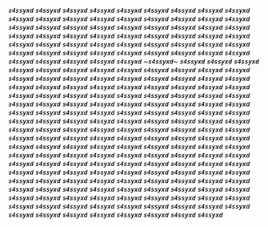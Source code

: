 _**``s4ssyxd``**_ _**``s4ssyxd``**_ _**``s4ssyxd``**_ _**``s4ssyxd``**_ _**``s4ssyxd``**_ _**``s4ssyxd``**_ _**``s4ssyxd``**_ _**``s4ssyxd``**_ _**``s4ssyxd``**_ _**``s4ssyxd``**_ _**``s4ssyxd``**_ _**``s4ssyxd``**_ _**``s4ssyxd``**_ _**``s4ssyxd``**_ _**``s4ssyxd``**_ _**``s4ssyxd``**_ _**``s4ssyxd``**_ _**``s4ssyxd``**_ _**``s4ssyxd``**_ _**``s4ssyxd``**_ _**``s4ssyxd``**_ _**``s4ssyxd``**_ _**``s4ssyxd``**_ _**``s4ssyxd``**_ _**``s4ssyxd``**_ _**``s4ssyxd``**_ _**``s4ssyxd``**_ _**``s4ssyxd``**_ _**``s4ssyxd``**_ _**``s4ssyxd``**_ _**``s4ssyxd``**_ _**``s4ssyxd``**_ _**``s4ssyxd``**_ _**``s4ssyxd``**_ _**``s4ssyxd``**_ _**``s4ssyxd``**_ _**``s4ssyxd``**_ _**``s4ssyxd``**_ _**``s4ssyxd``**_ _**``s4ssyxd``**_ _**``s4ssyxd``**_ _**``s4ssyxd``**_ _**``s4ssyxd``**_ _**``s4ssyxd``**_ _**``s4ssyxd``**_ _**``s4ssyxd``**_ _**``s4ssyxd``**_ _**``s4ssyxd``**_ _**``s4ssyxd``**_ _**``s4ssyxd``**_ _**``s4ssyxd``**_ _**``s4ssyxd``**_ _**``s4ssyxd``**_ _**``s4ssyxd``**_ _**``s4ssyxd``**_ _**``s4ssyxd``**_ _**``s4ssyxd``**_ _**``s4ssyxd``**_ _**``s4ssyxd``**_ ~_**``s4ssyxd``**_~ _**``s4ssyxd``**_ _**``s4ssyxd``**_ _**``s4ssyxd``**_ _**``s4ssyxd``**_ _**``s4ssyxd``**_ _**``s4ssyxd``**_ _**``s4ssyxd``**_ _**``s4ssyxd``**_ _**``s4ssyxd``**_ _**``s4ssyxd``**_ _**``s4ssyxd``**_ _**``s4ssyxd``**_ _**``s4ssyxd``**_ _**``s4ssyxd``**_ _**``s4ssyxd``**_ _**``s4ssyxd``**_ _**``s4ssyxd``**_ _**``s4ssyxd``**_ _**``s4ssyxd``**_ _**``s4ssyxd``**_ _**``s4ssyxd``**_ _**``s4ssyxd``**_ _**``s4ssyxd``**_ _**``s4ssyxd``**_ _**``s4ssyxd``**_ _**``s4ssyxd``**_ _**``s4ssyxd``**_ _**``s4ssyxd``**_ _**``s4ssyxd``**_ _**``s4ssyxd``**_ _**``s4ssyxd``**_ _**``s4ssyxd``**_ _**``s4ssyxd``**_ _**``s4ssyxd``**_ _**``s4ssyxd``**_ _**``s4ssyxd``**_ _**``s4ssyxd``**_ _**``s4ssyxd``**_ _**``s4ssyxd``**_ _**``s4ssyxd``**_ _**``s4ssyxd``**_ _**``s4ssyxd``**_ _**``s4ssyxd``**_ _**``s4ssyxd``**_ _**``s4ssyxd``**_ _**``s4ssyxd``**_ _**``s4ssyxd``**_ _**``s4ssyxd``**_ _**``s4ssyxd``**_ _**``s4ssyxd``**_ _**``s4ssyxd``**_ _**``s4ssyxd``**_ _**``s4ssyxd``**_ _**``s4ssyxd``**_ _**``s4ssyxd``**_ _**``s4ssyxd``**_ _**``s4ssyxd``**_ _**``s4ssyxd``**_ _**``s4ssyxd``**_ _**``s4ssyxd``**_ _**``s4ssyxd``**_ _**``s4ssyxd``**_ _**``s4ssyxd``**_ _**``s4ssyxd``**_ _**``s4ssyxd``**_ _**``s4ssyxd``**_ _**``s4ssyxd``**_ _**``s4ssyxd``**_ _**``s4ssyxd``**_ _**``s4ssyxd``**_ _**``s4ssyxd``**_ _**``s4ssyxd``**_ _**``s4ssyxd``**_ _**``s4ssyxd``**_ _**``s4ssyxd``**_ _**``s4ssyxd``**_ _**``s4ssyxd``**_ _**``s4ssyxd``**_ _**``s4ssyxd``**_ _**``s4ssyxd``**_ _**``s4ssyxd``**_ _**``s4ssyxd``**_ _**``s4ssyxd``**_ _**``s4ssyxd``**_ _**``s4ssyxd``**_ _**``s4ssyxd``**_ _**``s4ssyxd``**_ _**``s4ssyxd``**_ _**``s4ssyxd``**_ _**``s4ssyxd``**_ _**``s4ssyxd``**_ _**``s4ssyxd``**_ _**``s4ssyxd``**_ _**``s4ssyxd``**_ _**``s4ssyxd``**_ _**``s4ssyxd``**_ _**``s4ssyxd``**_ _**``s4ssyxd``**_ _**``s4ssyxd``**_ _**``s4ssyxd``**_ _**``s4ssyxd``**_ _**``s4ssyxd``**_ _**``s4ssyxd``**_ _**``s4ssyxd``**_ _**``s4ssyxd``**_ _**``s4ssyxd``**_ _**``s4ssyxd``**_ _**``s4ssyxd``**_ _**``s4ssyxd``**_ _**``s4ssyxd``**_ _**``s4ssyxd``**_ _**``s4ssyxd``**_ _**``s4ssyxd``**_ _**``s4ssyxd``**_ _**``s4ssyxd``**_ _**``s4ssyxd``**_ _**``s4ssyxd``**_ _**``s4ssyxd``**_ _**``s4ssyxd``**_ _**``s4ssyxd``**_ _**``s4ssyxd``**_ _**``s4ssyxd``**_ _**``s4ssyxd``**_ _**``s4ssyxd``**_ _**``s4ssyxd``**_ _**``s4ssyxd``**_ _**``s4ssyxd``**_ _**``s4ssyxd``**_ _**``s4ssyxd``**_ _**``s4ssyxd``**_ _**``s4ssyxd``**_ _**``s4ssyxd``**_ _**``s4ssyxd``**_ _**``s4ssyxd``**_ _**``s4ssyxd``**_ _**``s4ssyxd``**_ _**``s4ssyxd``**_ _**``s4ssyxd``**_ _**``s4ssyxd``**_ _**``s4ssyxd``**_ _**``s4ssyxd``**_ _**``s4ssyxd``**_ _**``s4ssyxd``**_ _**``s4ssyxd``**_ _**``s4ssyxd``**_ _**``s4ssyxd``**_ _**``s4ssyxd``**_ _**``s4ssyxd``**_ _**``s4ssyxd``**_ _**``s4ssyxd``**_ _**``s4ssyxd``**_ _**``s4ssyxd``**_ _**``s4ssyxd``**_ _**``s4ssyxd``**_ _**``s4ssyxd``**_ _**``s4ssyxd``**_ _**``s4ssyxd``**_ _**``s4ssyxd``**_ _**``s4ssyxd``**_ _**``s4ssyxd``**_ _**``s4ssyxd``**_ _**``s4ssyxd``**_ _**``s4ssyxd``**_ _**``s4ssyxd``**_ 
